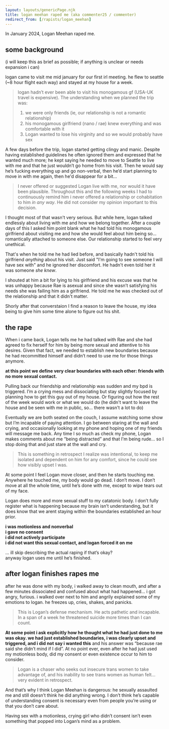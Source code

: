 ```yaml
---
layout: layouts/genericPage.njk
title: logan meehan raped me (aka commenter25 / commenter)
redirect_from: [/rapists/logan_meehan]
---
```

In January 2024, Logan Meehan raped me.

## some background

(i will keep this as brief as possible; if anything is unclear or needs expansion i can)

logan came to visit me mid january for our first irl meeting. he flew to seattle (~8 hour flight each way)  and stayed at my house for a week. 

> logan hadn’t ever been able to visit his monogamous gf (USA-UK travel is expensive). The understanding when we planned the trip was:
> 1. we were only friends (ie, our relationship is not a romantic relationship)
> 2. his monogamous girlfriend (nano / rae) knew everything and was comfortable with it
> 3. Logan wanted to lose his virginity and so we would probably have sex

A few days before the trip, logan started getting clingy and manic. Despite having established guidelines he often ignored them and expressed that he wanted much more; he kept saying he needed to move to Seattle to live with me and that he just wouldn’t go home from his visit. Then he would say he’s fucking everything up and go non-verbal, then he’d start planning to move in with me again, then he'd disappear for a bit...

> I never offered or suggested Logan live with me, nor would it have been plausible. Throughout this and the following weeks I had to continuously remind him i never offered a relationship or cohabitation to him *in any way*. He did not consider my opinion important to this decision.

I thought most of that wasn't very serious. But while here, logan talked endlessly about living with me and how we belong together. After a couple days of this I asked him point blank what he had told his monogamous girlfriend about visiting me and how she would feel about him being so... romantically attached to someone else. Our relationship started to feel very unethical.

That's when he told me he had lied before, and basically hadn't told his girlfriend *anything* about his visit. Just said "I'm going to see someone I will have sex with" and he ignored her discomfort. He hadn't even told her it was someone *she knew*.

I shouted at him a bit for lying to his girlfriend and his excuse was that he was unhappy because Rae is asexual and since she wasn’t satisfying his needs she was failing him as a girlfriend. He told me he was checked out of the relationship and that it didn't matter.

Shorly after that converstaion I find a reason to leave the house, my idea being to give him some time alone to figure out his shit.

## the rape

When i came back, Logan tells me he had talked with Rae and she had agreed to fix herself for him by being more sexual and attentive to his desires. Given that fact, we needed to establish new boundaries because he had recommitted himself and didn’t need to use me for those things anymore.

**at this point we define very clear boundaries with each other: friends with no more sexual contact.**

Pulling back our friendship and relationship was sudden and my bpd is triggered. I’m a crying mess and dissociating but stay slightly focused by planning how to get this guy out of my house. Or figuring out how the rest of the week would work or what we would do (he didn't want to leave the house and be seen with me in public, so... there wasn't a lot to do)

Eventually we are both seated on the couch, I assume watching some show but I’m incapable of paying attention. I go between staring at the wall and crying, and occasionally looking at my phone and hoping one of my friends will message me back. Any time I so much as check my phone, Logan makes comments about me “being distracted” and that I'm being rude... so I stop doing that and just stare at the wall and cry.

> This is something in retrospect I realize was intentional, to keep me isolated and dependent on him for any comfort, since he could see how visibly upset I was.

At some point I feel Logan move closer, and then he starts touching me. Anywhere he touched me, my body would go dead. I don’t move. I don’t move at all the whole time, until he’s done with me, except to wipe tears out of my face.

Logan does more and more sexual stuff to my catatonic body. I don’t fully register what is happening because my brain isn’t understanding, but it does know that we arent staying within the boundaries established an hour prior.

**i was motionless and nonverbal \
i gave no consent \
i did not actively participate \
i did not want this sexual contact, and logan forced it on me**

… ill skip describing the actual raping if that’s okay? \
anyway logan uses me until he’s finished.


## after logan finishes rapes me

after he was done with my body, i walked away to clean mouth, and after a few minutes dissociated and confused about what had happened…  i got angry, furious. i walked over next to him and angrily explained some of my emotions to logan. he freezes up, cries, shakes, and panicks.

> This is Logan’s defense mechanism. He acts pathetic and incapable. In a span of a week he threatened suicide more times than I can count.

**At some point i ask explicitly how he thought what he had just done to me was okay. we had just established boundaries, i was clearly upset and triggered, and i did not say i wanted this**  and his answer was “because rae said she didn’t mind if I did”. At no point ever, even after he had just used my motionless body, did my consent or even existence occur to him to consider.

> Logan is a chaser who seeks out insecure trans women to take advantage of, and his inability to see trans women as human felt… very evident in retrospect.

And that’s why I think Logan Meehan is dangerous: he sexually assaulted me and still doesn’t think he did anything wrong. I don’t think he’s capable of understanding consent is necessary even from people you’re using or that you don’t care about. 

Having sex with a motionless, crying girl who didn’t consent  isn’t even something that popped into Logan’s mind as a problem.
